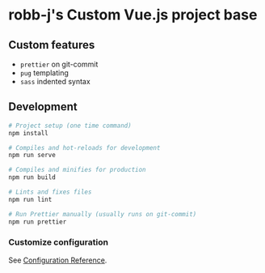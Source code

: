 # robb-j's Custom Vue.js project base

## Custom features

- `prettier` on git-commit
- `pug` templating
- `sass` indented syntax

## Development

```bash
# Project setup (one time command)
npm install

# Compiles and hot-reloads for development
npm run serve

# Compiles and minifies for production
npm run build

# Lints and fixes files
npm run lint

# Run Prettier manually (usually runs on git-commit)
npm run prettier
```

### Customize configuration

See [Configuration Reference](https://cli.vuejs.org/config/).
